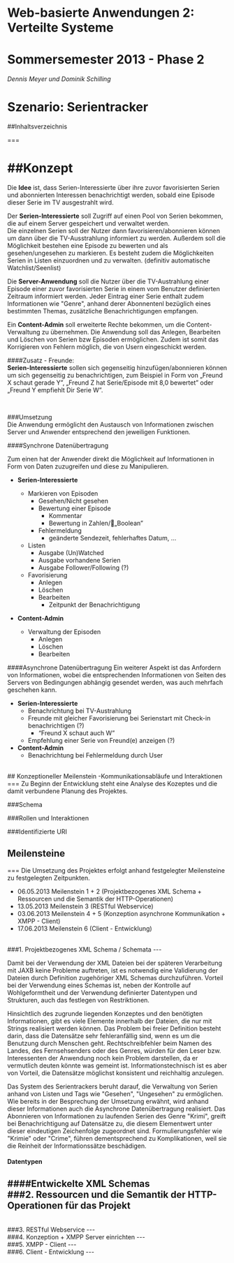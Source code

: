 # Web-basierte Anwendungen 2: Verteilte Systeme
# Sommersemester 2013 - Phase 2


*Dennis Meyer und Dominik Schilling*

# Szenario: Serientracker

##Inhaltsverzeichnis

===
<br>    

##Konzept
===
Die **Idee** ist, dass Serien-Interessierte über ihre zuvor favorisierten Serien und abonnierten Interessen benachrichtigt werden, sobald eine Episode dieser Serie im TV ausgestrahlt wird.

Der **Serien-Interessierte** soll Zugriff auf einen Pool von Serien bekommen, die auf einem Server gespeichert und verwaltet werden.  
Die einzelnen Serien soll der Nutzer dann favorisieren/abonnieren können um dann über die TV-Ausstrahlung informiert zu werden.
Außerdem soll die Möglichkeit bestehen eine Episode zu bewerten und als gesehen/ungesehen zu markieren. Es besteht zudem die Möglichkeiten Serien in Listen einzuordnen und zu verwalten. (definitiv automatische Watchlist/Seenlist)

Die **Server-Anwendung** soll die Nutzer über die TV-Austrahlung einer Episode einer zuvor favorisierten Serie in einem vom Benutzer definierten Zeitraum informiert werden. Jeder Eintrag einer Serie enthalt zudem Informationen wie "Genre", anhand derer Abonnentenl bezüglich eines bestimmten Themas, zusätzliche Benachrichtigungen empfangen.

Ein **Content-Admin** soll erweiterte Rechte bekommen, um die Content-Verwaltung zu übernehmen. Die Anwendung soll das Anlegen, Bearbeiten und Löschen von Serien bzw Episoden ermöglichen. Zudem ist somit das Korrigieren von Fehlern möglich, die von Usern eingeschickt werden.

####Zusatz - Freunde:  
**Serien-Interessierte** sollen sich gegenseitig hinzufügen/abonnieren können um sich gegenseitig zu benachrichtigen, zum Beispiel in Form von „Freund X schaut gerade Y”, „Freund Z hat Serie/Episode mit 8,0 bewertet” oder „Freund Y empfiehlt Dir Serie W”.

<br>    

###Umsetzung  
Die Anwendung ermöglicht den Austausch von Informationen zwischen Server und Anwender entsprechend den jeweiligen Funktionen. 

####Synchrone Datenübertragung

Zum einen hat der Anwender direkt die Möglichkeit auf Informationen in Form von Daten zuzugreifen und diese zu Manipulieren.

* **Serien-Interessierte**
   * Markieren von Episoden
     * Gesehen/Nicht gesehen
     * Bewertung einer Episode
         * Kommentar
         * Bewertung in Zahlen/„Boolean”
     * Fehlermeldung
         * geänderte Sendezeit, fehlerhaftes Datum, …   
   * Listen
     * Ausgabe (Un)Watched
     * Ausgabe vorhandene Serien
     * Ausgabe Follower/Following (?)
   * Favorisierung
     * Anlegen
     * Löschen
     * Bearbeiten
         * Zeitpunkt der Benachrichtigung
          
         
* **Content-Admin**
   * Verwaltung der Episoden
      * Anlegen
      * Löschen
      * Bearbeiten

####Asynchrone Datenübertragung
Ein weiterer Aspekt ist das Anfordern von Informationen, wobei die entsprechenden Informationen von Seiten des Servers von Bedingungen abhängig gesendet werden, was auch mehrfach geschehen kann.

* **Serien-Interessierte**
   * Benachrichtung bei TV-Austrahlung
   * Freunde mit gleicher Favorisierung bei Serienstart mit Check-in benachrichtigen (?)
        * “Freund X schaut auch W”
   * Empfehlung einer Serie von Freund(e) anzeigen (?)
* **Content-Admin**
   * Benachrichtung bei Fehlermeldung durch User
   
<br>    
## Konzeptioneller Meilenstein -Kommunikationsabläufe und Interaktionen
===
Zu Beginn der Entwicklung steht eine Analyse des Kozeptes und die damit verbundene Planung des Projektes.

###Schema

###Rollen und Interaktionen

###Identifizierte URI

## Meilensteine
===
Die Umsetzung des Projektes erfolgt anhand festgelegter Meilensteine zu festgelegten Zeitpunkten.

* 06.05.2013 Meilenstein 1 + 2 (Projektbezogenes XML Schema + Ressourcen und die Semantik der HTTP-Operationen)  		
* 13.05.2013 Meilenstein 3 (RESTful Webservice)			
* 03.06.2013 Meilenstein 4 + 5 (Konzeption asynchrone Kommunikation + XMPP - Client)			
* 17.06.2013 Meilenstein 6 (Client - Entwicklung)  

<br>
###1. Projektbezogenes XML Schema / Schemata
---

Damit bei der Verwendung der XML Dateien bei der späteren Verarbeitung mit JAXB keine Probleme auftreten, 
ist es notwendig eine Validierung der Dateien durch Definition zugehöriger XML Schemas durchzuführen. 
Vorteil bei der Verwendung eines Schemas ist, neben der Kontrolle auf Wohlgeformtheit und der Verwendung 
definierter Datentypen und Strukturen, auch das festlegen von Restriktionen.

Hinsichtlich des zugrunde liegenden Konzeptes und den benötigten Informationen, gibt es viele Elemente 
innerhalb der Dateien, die nur mit Strings realisiert werden können. Das Problem bei freier Definition 
besteht darin, dass die Datensätze sehr fehleranfällig sind, wenn es um die Benutzung durch Menschen geht.
Rechtschreibfehler beim Namen des Landes, des Fernsehsenders oder des Genres, würden für den Leser bzw. 
Interessenten der Anwendung noch kein Problem darstellen, da er vermutlich deuten könnte was gemeint ist.
Informationstechnisch ist es aber von Vorteil, die Datensätze möglichst konsistent und reichhaltig anzulegen. 

Das System des Serientrackers beruht darauf, die Verwaltung von Serien anhand von Listen und Tags wie 
"Gesehen", "Ungesehen" zu ermöglichen. Wie bereits in der Besprechung der Umsetzung erwähnt, wird anhand 
dieser Informationen auch die Asynchrone Datenübertragung realisiert. Das Abonnieren von Informationen zu 
laufenden Serien des Genre "Krimi", greift bei Benachrichtigung auf Datensätze zu, die diesem Elementwert 
unter dieser eindeutigen Zeichenfolge zugeordnet sind. Formulierungsfehler wie "Krimie" oder "Crime", 
führen dementsprechend zu Komplikationen, weil sie die Reinheit der Informationssätze beschädigen. 

#### Datentypen
####Entwickelte XML Schemas
<br>
###2. Ressourcen und die Semantik der HTTP-Operationen für das Projekt
---
<br>
###3. RESTful Webservice
---
<br>
###4. Konzeption + XMPP Server einrichten
---
<br>    
###5. XMPP - Client
---
<br>    
###6. Client - Entwicklung
---

   
   
   

